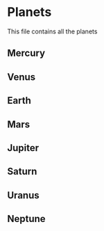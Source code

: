# Planets

This file contains all the planets

## Mercury

## Venus

## Earth

## Mars

## Jupiter

## Saturn

## Uranus

## Neptune
